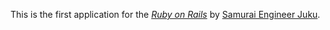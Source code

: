 This is the first application for the
[*Ruby on Rails*](http://rubyonrails.org/)
by [Samurai Engineer Juku](http://www.sejuku.net/).